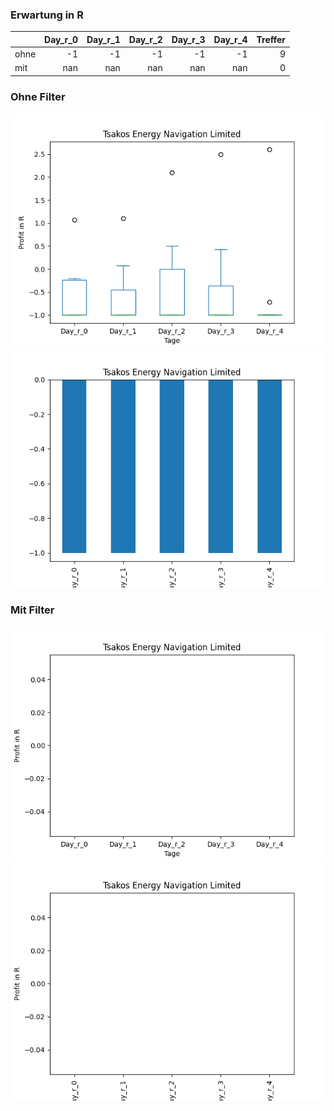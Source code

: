 ### Erwartung in R
|      |   Day_r_0 |   Day_r_1 |   Day_r_2 |   Day_r_3 |   Day_r_4 |   Treffer |
|:-----|----------:|----------:|----------:|----------:|----------:|----------:|
| ohne |        -1 |        -1 |        -1 |        -1 |        -1 |         9 |
| mit  |       nan |       nan |       nan |       nan |       nan |         0 |

### Ohne Filter
![image info](./data/TEN_box_all.png)
![image info](./data/TEN_median_all.png)

### Mit Filter
![image info](./data/TEN_box_filtered.png)
![image info](./data/TEN_median_filtered.png)